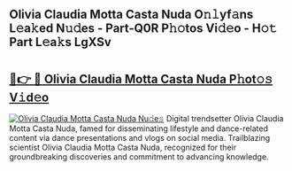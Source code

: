 ## Olivia Claudia Motta Casta Nuda O𝚗𝚕yf𝚊ns L𝚎a𝚔ed N𝚞𝚍es - Part-Q0R P𝚑𝚘tos Vi𝚍𝚎o - H𝚘𝚝 Part L𝚎a𝚔s LgXSv

# <h2><a href="http://kf1bha.oniu.top/?m=Olivia+Claudia+Motta+Casta+Nuda">🔗👉 🔴 Olivia Claudia Motta Casta Nuda P𝚑ot𝚘𝚜 V𝚒d𝚎o</a></h2>

[![Olivia Claudia Motta Casta Nuda Nu𝚍e𝚜](https://i.imgur.com/0qMVB7G.gif)](http://kf1bha.oniu.top/?m=Olivia+Claudia+Motta+Casta+Nuda)
Digital trendsetter Olivia Claudia Motta Casta Nuda, famed for disseminating lifestyle and dance-related content via dance presentations and vlogs on social media. Trailblazing scientist Olivia Claudia Motta Casta Nuda, recognized for their groundbreaking discoveries and commitment to advancing knowledge.  
